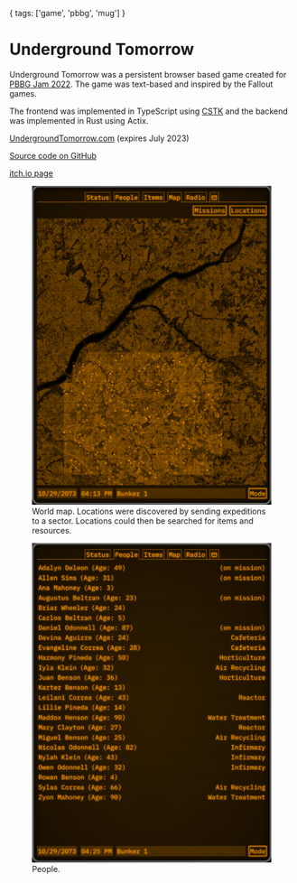 {
  tags: ['game', 'pbbg', 'mug']
}
# Underground Tomorrow

Underground Tomorrow was a persistent browser based game created for [PBBG Jam 2022](https://itch.io/jam/persistent-browser-based-game-jam-2022). The game was text-based and inspired by the Fallout games.

The frontend was implemented in TypeScript using [CSTK](https://github.com/nielssp/cstk) and the backend was implemented in Rust using Actix.

[UndergroundTomorrow.com](https://undergroundtomorrow.com/) (expires July 2023)

[Source code on GitHub](https://github.com/nielssp/undergroundtomorrow)

[itch.io page](https://nielssp.itch.io/undergroundtomorrow)

<figure>
<img src="../../images/underground-tomorrow/screenshot1.png" alt="A screenshot from Underground Tomorrow showing world map"/>
<figcaption>World map. Locations were discovered by sending expeditions to a sector. Locations could then be searched for items and resources.</figcaption>
</figure>

<figure>
<img src="../../images/underground-tomorrow/screenshot2.png" alt="A screenshot from Underground Tomorrow showing list of people"/>
<figcaption>People.</figcaption>
</figure>
